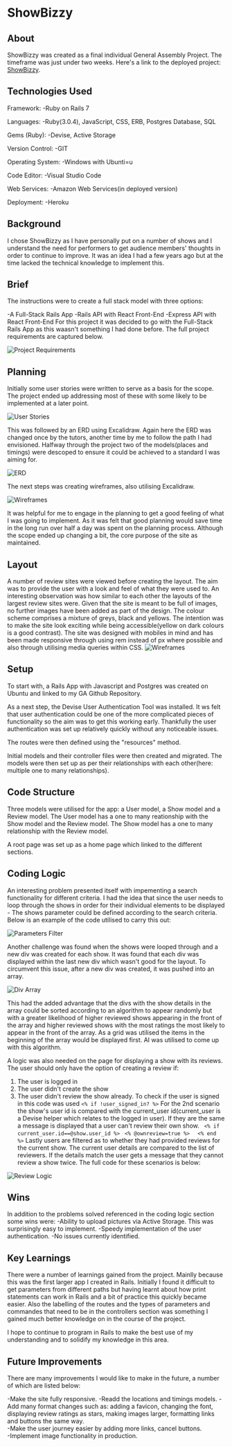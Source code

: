 # ShowBizzy

## About

ShowBizzy was created as a final individual General Assembly Project. The timeframe was just under two weeks. 
Here's a link to the deployed project: [ShowBizzy](https://fast-cove-85480.herokuapp.com/). 
## Technologies Used

Framework: 
-Ruby on Rails 7

Languages: 
-Ruby(3.0.4), JavaScript, CSS, ERB, Postgres Database, SQL

Gems (Ruby): 
-Devise, Active Storage

Version Control: 
-GIT

Operating System: 
-Windows with Ubunti=u

Code Editor: 
-Visual Studio Code

Web Services:
-Amazon Web Services(in deployed version)

Deployment: 
-Heroku

## Background

I chose ShowBizzy as I have personally put on a number of shows and I understand the need for performers to get audience members' thoughts in order to continue to improve. It was an idea I had a few years ago but at the time lacked the technical knowledge to implement this. 

## Brief

The instructions were to create a full stack model with three options: 

-A Full-Stack Rails App
-Rails API with React Front-End
-Express API with React Front-End
For this project it was decided to go with the Full-Stack Rails App as this waasn't something I had done before. 
The full project requirements are captured below. 

![Project Requirements](app/assets/images/Brief.png)

## Planning
Initially some user stories were written to serve as a basis for the scope. The project ended up addressing most of these with some likely to be implemented at a later point. 

![User Stories](app/assets/images/User_Stories.png)

This was followed by an ERD using Excalidraw. Again here the ERD was changed once by the tutors, another time by me to follow the path I had envisioned. 
Halfway through the project two of the models(places and timings) were descoped to ensure it could be achieved to a standard I was aiming for. 

![ERD](app/assets/images/ERD.png)

The next steps was creating wireframes, also utilising Excalidraw.

![Wireframes](app/assets/images/Wireframes.png)

It was helpful for me to engage in the planning to get a good feeling of what I was going to implement. As it was felt that good planning would save time in the long run over half a day was spent on the planning process. Although the scope ended up changing a bit, the core purpose of the site as maintained. 

## Layout

A number of review sites were viewed before creating the layout. The aim was to provide the user with a look and feel of what they were used to. An interesting observation was how similar to each other the layouts of the largest review sites were. 
Given that the site is meant to be full of images, no further images have been added as part of the design. The colour scheme comprises a mixture of greys, black and yellows. The intention was to make the site look exciting while being accessible(yellow on dark colours is a good contrast). 
The site was designed with mobiles in mind and has been made responsive through using rem instead of px where possible and also 
through utilising media queries within CSS. 
![Wireframes](app/assets/images/Wireframes.png)

## Setup

To start with, a Rails App with Javascript and Postgres was created on Ubuntu and linked to my GA Github Repository. 

As a next step, the Devise User Authentication Tool was installed. It ws felt that user authentication could be one of the more complicated pieces of functionality so the aim was to get this working early. 
Thankfully the user authentication was set up relatively quickly without any noticeable issues. 

The routes were then defined using the "resources" method. 

Initial models and their controller files were then created and migrated. The models were then set up as per their relationships with each other(here: multiple one to many relationships).

## Code Structure

Three models were utilised for the app: a User model, a Show model and a Review model. The User model has a one to many reationship with the Show model and the Review model. The Show model has a one to many relationship with the Review model. 

A root page was set up as a home page which linked to the different sections. 

## Coding Logic

An interesting problem presented itself with impementing a search functionality for different criteria. 
I had the idea that since the user needs to loop through the shows in order for their individual elements to be displayed - The shows parameter could be defined according to the search criteria. Below is an example of the code utilised to carry this out: 

![Parameters Filter](app/assets/images/Parameters_Filter.png)

Another  challenge was found when the shows were looped through and a new div was created for each show. 
It was found that each div was displayed within the last new div which wasn't good for the layout. To circumvent this issue, after a new div was created, it was pushed into an array. 

![Div Array](app/assets/images/Div_Array.png)

This had the added advantage that the divs with the show details in the array could be sorted according to an algorithm to appear randomly but with a greater likelihood of higher reviewed shows appearing in the front of the array and higher reviewed shows with the most ratings the most likely to appear in the front of the array. As a grid was utilised the items in the beginning of the array would be displayed first. AI was utilised to come up with this algorithm. 

A logic was also needed on the page for displaying a show with its reviews. The user should only have the option of creating a review if: 
1. The user is logged in
2. The user didn't create the show 
3. The user didn't review the show already. 
To check if the user is signed in this code was used 
```<% if !user_signed_in? %>```
For the 2nd scenario the show's user id is compared with the current_user id(current_user is a Devise helper which relates to the logged in user). If they are the same a message is displayed that a user can't review their own show. 
 ``` <% if current_user.id==@show.user_id %>```
   ``` <% @ownreview=true %>```
 ```  <% end %>```
  Lastly users are filtered as to whether they had provided reviews for the current show. The current user details are compared to the list of reviewers. If the details match the user gets a message that they cannot review a show twice. 
  The full code for these scenarios is below: 


![Review Logic](app/assets/images/Review_Logic.png)

## Wins

In addition to the problems solved referenced in the coding logic section some wins were:
-Ability to upload pictures via Active Storage. This was surprisingly easy to implement. 
-Speedy implementation of the user authentication. 
-No issues currently identified. 

## Key Learnings

There were a number of learnings gained from the project. Mainlly because this was the first larger app I created in Rails. 
Initially I found it difficult to get parameters from different paths but having learnt about how print statements can work
in Rails and a bit of practice this quickly became easier. 
Also the labelling of the routes and the types of parameters and commandes that need to be in the controllers section was something I gained much better knowledge on in the course of the project. 

I hope to continue to program in Rails to make the best use of my understanding and to solidify my knowledge in this area. 

## Future Improvements

There are many improvements I would like to make in the future, a number of which are listed below: 

-Make the site fully responsive.
-Readd the locations and timings models. 
-Add many format changes such as: adding a favicon, changing the font, displaying review ratings as stars, making images larger, 
formatting links and buttons the same way.  
-Make the user journey easier by adding more links, cancel buttons.  
-Implement image functionality in production. 





 



